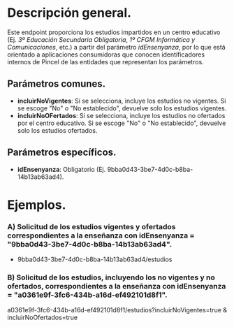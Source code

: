 # Descripción general.



Este endpoint proporciona los estudios impartidos en un centro educativo (Ej. *3º Educación Secundaria Obligatoria*, *1º CFGM Informática y Comunicaciones*, etc.) a partir del parámetro *idEnsenyanza*, por lo que está orientado a aplicaciones consumidoras que conocen identificadores internos de Pincel de las entidades que representan los parámetros.

## Parámetros comunes.
* **incluirNoVigentes**: Si se selecciona, incluye los estudios no vigentes. Si se escoge "No" o "No establecido", devuelve solo los estudios vigentes.
* **incluirNoOFertados**: Si se selecciona, incluye los estudios no ofertados por el centro educativo. Si se escoge "No" o "No establecido", devuelve solo los estudios ofertados.

## Parámetros específicos.

* **idEnsenyanza**: Obligatorio (Ej. 9bba0d43-3be7-4d0c-b8ba-14b13ab63ad4).

# Ejemplos.
### A) Solicitud de los estudios vigentes y ofertados correspondientes a la enseñanza con idEnsenyanza = "9bba0d43-3be7-4d0c-b8ba-14b13ab63ad4".
* 9bba0d43-3be7-4d0c-b8ba-14b13ab63ad4/estudios

### B) Solicitud de los estudios, incluyendo los no vigentes y no ofertados, correspondientes a la enseñanza con idEnsenyanza = "a0361e9f-3fc6-434b-a16d-ef492101d8f1".
a0361e9f-3fc6-434b-a16d-ef492101d8f1/estudios?incluirNoVigentes=true & incluirNoOfertados=true
